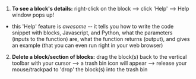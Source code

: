 <!-- micro:bit tips -->

1. **To see a block's details:** right-click on the block --> click 'Help' --> Help window pops up!
- this 'Help' feature is _awesome_ -- it tells you how to write the code snippet with blocks, Javascript, and Python, what the parameters (inputs to the function) are, what the function returns (output), and gives an example (that you can even run right in your web browser)
2. **Delete a block/section of blocks:** drag the block(s) back to the vertical toolbar with your cursor --> a trash bin icon will appear --> release your mouse/trackpad to 'drop' the block(s) into the trash bin